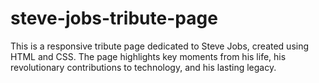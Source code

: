# steve-jobs-tribute-page
This is a responsive tribute page dedicated to Steve Jobs, created using HTML and CSS. The page highlights key moments from his life, his revolutionary contributions to technology, and his lasting legacy.
